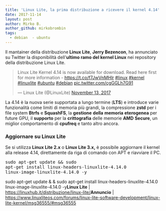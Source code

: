 ```yaml
---
title: 'Linux Lite, la prima distribuzione a ricevere il kernel 4.14'
date: 2017-11-14
layout: post
author: Mirko B.
author_github: mirkobrombin
tags:
  - debian  - ubuntu
---
```

Il mantainer della distribuzione<strong> Linux Lite</strong>, <strong>Jerry Bezencon</strong>, ha annunciato su Twitter la disponibilità dell'<strong>ultimo ramo del kernel Linux</strong> nei repository della distribuzione Linux Lite.<blockquote class="twitter-tweet" data-lang="en"><p dir="ltr" lang="en">Linux Lite Kernel 4.14 is now available for download. Read here first for more information - <a href="https://t.co/f7JwVnMHlr">https://t.co/f7JwVnMHlr</a> <a href="https://twitter.com/hashtag/linux?src=hash&amp;ref_src=twsrc%5Etfw">#linux</a> <a href="https://twitter.com/hashtag/kernel?src=hash&amp;ref_src=twsrc%5Etfw">#kernel</a> <a href="https://twitter.com/hashtag/linuxlite?src=hash&amp;ref_src=twsrc%5Etfw">#linuxlite</a> <a href="https://twitter.com/hashtag/ubuntu?src=hash&amp;ref_src=twsrc%5Etfw">#ubuntu</a> <a href="https://twitter.com/hashtag/debian?src=hash&amp;ref_src=twsrc%5Etfw">#debian</a> <a href="https://t.co/cgGGLh7G91">pic.twitter.com/cgGGLh7G91</a></p>— Linux Lite (@LinuxLite) <a href="https://twitter.com/LinuxLite/status/930091013703479296?ref_src=twsrc%5Etfw">November 13, 2017</a></blockquote><script async src="https://platform.twitter.com/widgets.js" charset="utf-8"></script>La 4.14 è la nuova serie supportata a lungo termine (<strong>LTS</strong>) e introduce varie funzionalità come limiti di memoria più grandi, la compressione <strong>zstd</strong> per i file system <strong>Btrfs</strong> e <strong>SquashFS</strong>, la <strong>gestione</strong> <strong>della</strong> <strong>memoria</strong> <strong>eterogenea</strong> per future GPU, il <strong>supporto</strong> per la <strong>crittografia</strong> delle memorie <strong>AMD</strong> <strong>Secure</strong>, un miglior comportamento di <strong>cpufreq</strong> e tanto altro ancora.<h3>Aggiornare su Linux Lite</h3>Se si utilizza <strong>Linux Lite 2.x</strong> o <strong>Linux Lite 3.x,</strong> è possibile aggiornare il kernel alla release 4.14, direttamente da riga di comando con APT e riavviare il PC.<pre>sudo apt-get update &amp;&amp; sudo apt-get install linux-headers-linuxlite-4.14.0 linux-image-linuxlite-4.14.0 -y</pre>sudo apt-get update &amp; &amp; sudo apt-get install linux-headers-linuxlite-4.14.0 linux-image-linuxlite-4.14.0 -y<strong>Linux Lite</strong> | <a href="https://linuxhub.it/distribuzione/linux-lite/">https://linuxhub.it/distribuzione/linux-lite/</a><strong>Annuncio</strong> | <a href="https://www.linuxliteos.com/forums/linux-lite-software-development/linux-lite-kernel/msg36555/#msg36555">https://www.linuxliteos.com/forums/linux-lite-software-development/linux-lite-kernel/msg36555/#msg36555</a>